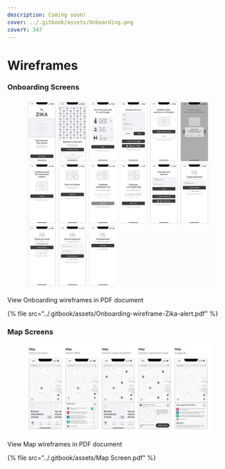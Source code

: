 ```yaml
---
description: Coming soon!
cover: ../.gitbook/assets/Onboarding.png
coverY: 347
---
```


# Wireframes



### Onboarding Screens

<div data-full-width="true">

<figure><img src="../.gitbook/assets/Onboarding.png" alt=""><figcaption></figcaption></figure>

</div>

View Onboarding wireframes in PDF document

{% file src="../.gitbook/assets/Onboarding-wireframe-Zika-alert.pdf" %}

### Map Screens

<figure><img src="../.gitbook/assets/Map Screen.png" alt=""><figcaption></figcaption></figure>

View Map wireframes in PDF document

{% file src="../.gitbook/assets/Map Screen.pdf" %}
